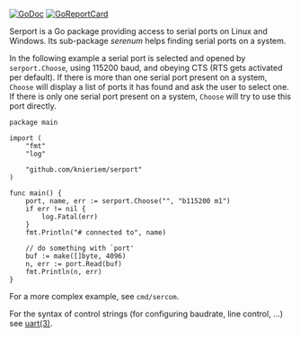 [![GoDoc](https://godoc.org/github.com/knieriem/serport?status.svg)](https://godoc.org/github.com/knieriem/serport)
[![GoReportCard](https://goreportcard.com/badge/github.com/knieriem/serport)](https://goreportcard.com/report/github.com/knieriem/serport)

Serport is a Go package providing access to serial ports on Linux
and Windows.  Its sub-package *serenum* helps finding serial ports on
a system.

In the following example a serial port is selected and opened by
`serport.Choose`, using 115200 baud, and obeying CTS (RTS gets activated
per default). If there is more than one serial port present on a system,
`Choose` will display a list of ports it has found and ask the user
to select one. If there is only one serial port present on a system,
`Choose` will try to use this port directly.

	package main
	
	import (
		"fmt"
		"log"
	
		"github.com/knieriem/serport"
	)
	
	func main() {
		port, name, err := serport.Choose("", "b115200 m1")
		if err != nil {
			log.Fatal(err)
		}
		fmt.Println("# connected to", name)

		// do something with `port'
		buf := make([]byte, 4096)
		n, err := port.Read(buf)
		fmt.Println(n, err)
	}

For a more complex example, see `cmd/sercom`.

For the syntax of control strings (for configuring baudrate, line control,
...) see [uart(3)](http://plan9.bell-labs.com/magic/man2html/3/uart).
